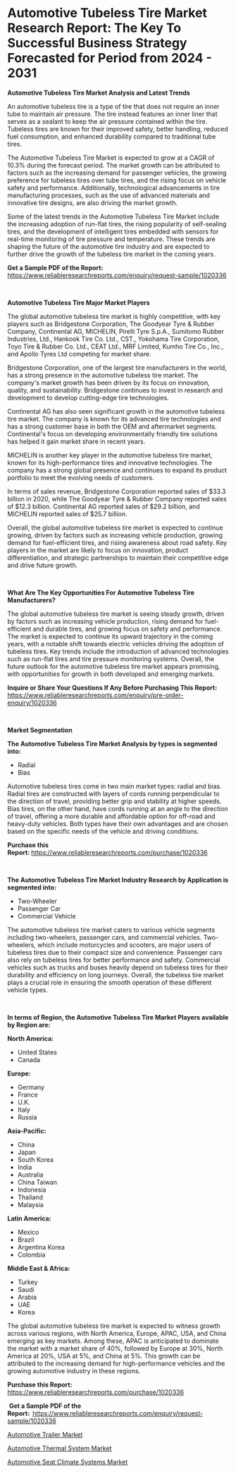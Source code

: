 <p><h1>Automotive Tubeless Tire Market Research Report: The Key To Successful Business Strategy Forecasted for Period from 2024 - 2031</h1></p><p><strong>Automotive Tubeless Tire Market Analysis and Latest Trends</strong></p>
<p><p>An automotive tubeless tire is a type of tire that does not require an inner tube to maintain air pressure. The tire instead features an inner liner that serves as a sealant to keep the air pressure contained within the tire. Tubeless tires are known for their improved safety, better handling, reduced fuel consumption, and enhanced durability compared to traditional tube tires.</p><p>The Automotive Tubeless Tire Market is expected to grow at a CAGR of 10.3% during the forecast period. The market growth can be attributed to factors such as the increasing demand for passenger vehicles, the growing preference for tubeless tires over tube tires, and the rising focus on vehicle safety and performance. Additionally, technological advancements in tire manufacturing processes, such as the use of advanced materials and innovative tire designs, are also driving the market growth.</p><p>Some of the latest trends in the Automotive Tubeless Tire Market include the increasing adoption of run-flat tires, the rising popularity of self-sealing tires, and the development of intelligent tires embedded with sensors for real-time monitoring of tire pressure and temperature. These trends are shaping the future of the automotive tire industry and are expected to further drive the growth of the tubeless tire market in the coming years.</p></p>
<p><strong>Get a Sample PDF of the Report:&nbsp;</strong> <a href="https://www.reliableresearchreports.com/enquiry/request-sample/1020336">https://www.reliableresearchreports.com/enquiry/request-sample/1020336</a></p>
<p>&nbsp;</p>
<p><strong>Automotive Tubeless Tire Major Market Players</strong></p>
<p><p>The global automotive tubeless tire market is highly competitive, with key players such as Bridgestone Corporation, The Goodyear Tyre & Rubber Company, Continental AG, MICHELIN, Pirelli Tyre S.p.A., Sumitomo Rubber Industries, Ltd., Hankook Tire Co. Ltd., CST., Yokohama Tire Corporation, Toyo Tire & Rubber Co. Ltd., CEAT Ltd., MRF Limited, Kumho Tire Co., Inc., and Apollo Tyres Ltd competing for market share.</p><p>Bridgestone Corporation, one of the largest tire manufacturers in the world, has a strong presence in the automotive tubeless tire market. The company's market growth has been driven by its focus on innovation, quality, and sustainability. Bridgestone continues to invest in research and development to develop cutting-edge tire technologies.</p><p>Continental AG has also seen significant growth in the automotive tubeless tire market. The company is known for its advanced tire technologies and has a strong customer base in both the OEM and aftermarket segments. Continental's focus on developing environmentally friendly tire solutions has helped it gain market share in recent years.</p><p>MICHELIN is another key player in the automotive tubeless tire market, known for its high-performance tires and innovative technologies. The company has a strong global presence and continues to expand its product portfolio to meet the evolving needs of customers.</p><p>In terms of sales revenue, Bridgestone Corporation reported sales of $33.3 billion in 2020, while The Goodyear Tyre & Rubber Company reported sales of $12.3 billion. Continental AG reported sales of $29.2 billion, and MICHELIN reported sales of $25.7 billion.</p><p>Overall, the global automotive tubeless tire market is expected to continue growing, driven by factors such as increasing vehicle production, growing demand for fuel-efficient tires, and rising awareness about road safety. Key players in the market are likely to focus on innovation, product differentiation, and strategic partnerships to maintain their competitive edge and drive future growth.</p></p>
<p>&nbsp;</p>
<p><strong>What Are The Key Opportunities For Automotive Tubeless Tire Manufacturers?</strong></p>
<p><p>The global automotive tubeless tire market is seeing steady growth, driven by factors such as increasing vehicle production, rising demand for fuel-efficient and durable tires, and growing focus on safety and performance. The market is expected to continue its upward trajectory in the coming years, with a notable shift towards electric vehicles driving the adoption of tubeless tires. Key trends include the introduction of advanced technologies such as run-flat tires and tire pressure monitoring systems. Overall, the future outlook for the automotive tubeless tire market appears promising, with opportunities for growth in both developed and emerging markets.</p></p>
<p><strong>Inquire or Share Your Questions If Any Before Purchasing This Report:</strong> <a href="https://www.reliableresearchreports.com/enquiry/pre-order-enquiry/1020336">https://www.reliableresearchreports.com/enquiry/pre-order-enquiry/1020336</a></p>
<p>&nbsp;</p>
<p><strong>Market Segmentation</strong></p>
<p><strong>The Automotive Tubeless Tire Market Analysis by types is segmented into:</strong></p>
<p><ul><li>Radial</li><li>Bias</li></ul></p>
<p><p>Automotive tubeless tires come in two main market types: radial and bias. Radial tires are constructed with layers of cords running perpendicular to the direction of travel, providing better grip and stability at higher speeds. Bias tires, on the other hand, have cords running at an angle to the direction of travel, offering a more durable and affordable option for off-road and heavy-duty vehicles. Both types have their own advantages and are chosen based on the specific needs of the vehicle and driving conditions.</p></p>
<p><strong>Purchase this Report:&nbsp;</strong><a href="https://www.reliableresearchreports.com/purchase/1020336">https://www.reliableresearchreports.com/purchase/1020336</a></p>
<p>&nbsp;</p>
<p><strong>The Automotive Tubeless Tire Market Industry Research by Application is segmented into:</strong></p>
<p><ul><li>Two-Wheeler</li><li>Passenger Car</li><li>Commercial Vehicle</li></ul></p>
<p><p>The automotive tubeless tire market caters to various vehicle segments including two-wheelers, passenger cars, and commercial vehicles. Two-wheelers, which include motorcycles and scooters, are major users of tubeless tires due to their compact size and convenience. Passenger cars also rely on tubeless tires for better performance and safety. Commercial vehicles such as trucks and buses heavily depend on tubeless tires for their durability and efficiency on long journeys. Overall, the tubeless tire market plays a crucial role in ensuring the smooth operation of these different vehicle types.</p></p>
<p>&nbsp;</p>
<p><strong>In terms of Region, the Automotive Tubeless Tire Market Players available by Region are:</strong></p>
<p>
    <p> <strong> North America: </strong>
        <ul>
            <li>United States</li>
            <li>Canada</li>
        </ul>
        </p> 
    <p> <strong> Europe: </strong>
        <ul>
            <li>Germany</li>
            <li>France</li>
            <li>U.K.</li>
            <li>Italy</li>
            <li>Russia</li>
        </ul>
        </p> 
    <p> <strong> Asia-Pacific: </strong>
        <ul>
            <li>China</li>
            <li>Japan</li>
            <li>South Korea</li>
            <li>India</li>
            <li>Australia</li>
            <li>China Taiwan</li>
            <li>Indonesia</li>
            <li>Thailand</li>
            <li>Malaysia</li>
        </ul>
        </p> 
    <p> <strong> Latin America: </strong>
        <ul>
            <li>Mexico</li>
            <li>Brazil</li>
            <li>Argentina Korea</li>
            <li>Colombia</li>
        </ul>
        </p> 
    <p> <strong> Middle East & Africa: </strong>
        <ul>
            <li>Turkey</li>
            <li>Saudi</li>
            <li>Arabia</li>
            <li>UAE</li>
            <li>Korea</li>
        </ul>
    </p>
    </p>
<p><p>The global automotive tubeless tire market is expected to witness growth across various regions, with North America, Europe, APAC, USA, and China emerging as key markets. Among these, APAC is anticipated to dominate the market with a market share of 40%, followed by Europe at 30%, North America at 20%, USA at 5%, and China at 5%. This growth can be attributed to the increasing demand for high-performance vehicles and the growing automotive industry in these regions.</p></p>
<p><strong>Purchase this Report: </strong><a href="https://www.reliableresearchreports.com/purchase/1020336">https://www.reliableresearchreports.com/purchase/1020336</a></p>
<p>&nbsp;<strong>Get a Sample PDF of the Report:&nbsp;&nbsp;</strong><a href="https://www.reliableresearchreports.com/enquiry/request-sample/1020336">https://www.reliableresearchreports.com/enquiry/request-sample/1020336</a></p>
<p><strong></strong></p>
<p><p><a href="https://github.com/Angelnienowdseej3e45z3p8c/Market-Research-Report-List-1/blob/main/automotive-trailer-market.md">Automotive Trailer Market</a></p><p><a href="https://github.com/brentleyjimmiealvaradoz4l1rea/Market-Research-Report-List-1/blob/main/automotive-thermal-system-market.md">Automotive Thermal System Market</a></p><p><a href="https://github.com/eeaveuhhh/Market-Research-Report-List-1/blob/main/automotive-seat-climate-systems-market.md">Automotive Seat Climate Systems Market</a></p></p>